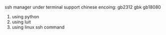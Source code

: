 ssh manager under terminal
support chinese encoing: gb2312 gbk gb18080

1. using python
2. using luit
3. using linux ssh command
